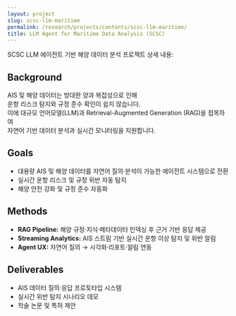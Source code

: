```yaml
---
layout: project
slug: scsc-llm-maritime
permalink: /research/projects/contents/scsc-llm-maritime/
title: LLM Agent for Maritime Data Analysis (SCSC)
---
```


SCSC LLM 에이전트 기반 해양 데이터 분석 프로젝트 상세 내용:

## Background
AIS 및 해양 데이터는 방대한 양과 복잡성으로 인해  
운항 리스크 탐지와 규정 준수 확인이 쉽지 않습니다.  
이에 대규모 언어모델(LLM)과 Retrieval-Augmented Generation (RAG)을 접목하여  
자연어 기반 데이터 분석과 실시간 모니터링을 지원합니다.

## Goals
- 대용량 AIS 및 해양 데이터를 자연어 질의·분석이 가능한 에이전트 시스템으로 전환  
- 실시간 운항 리스크 및 규정 위반 자동 탐지  
- 해양 안전 강화 및 규정 준수 자동화  

## Methods
- **RAG Pipeline:** 해양 규정·지식·메타데이터 인덱싱 후 근거 기반 응답 제공  
- **Streaming Analytics:** AIS 스트림 기반 실시간 운항 이상 탐지 및 위반 알림  
- **Agent UX:** 자연어 질의 → 시각화·리포트·알림 연동  

## Deliverables
- AIS 데이터 질의·응답 프로토타입 시스템  
- 실시간 위반 탐지 시나리오 데모  
- 학술 논문 및 특허 제안
